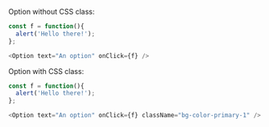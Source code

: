 Option without CSS class:
```js
const f = function(){
  alert('Hello there!');
};

<Option text="An option" onClick={f} />
```

Option with CSS class:
```js
const f = function(){
  alert('Hello there!');
};

<Option text="An option" onClick={f} className="bg-color-primary-1" />
```
